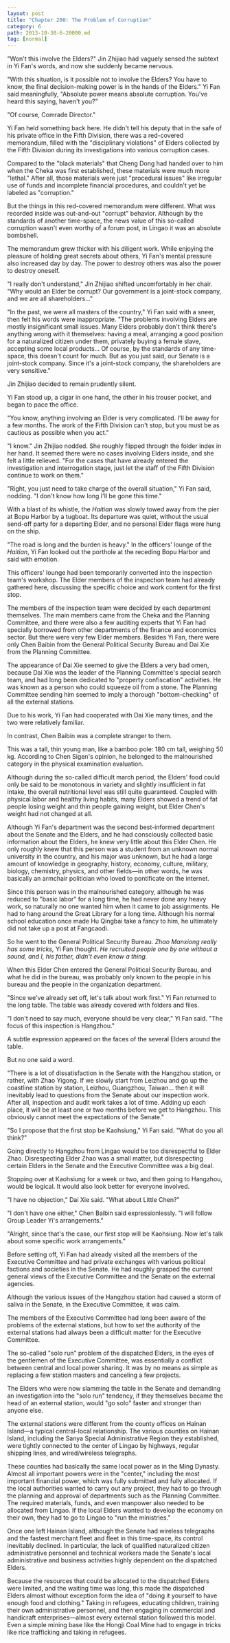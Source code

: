 ```yaml
---
layout: post
title: "Chapter 200: The Problem of Corruption"
category: 6
path: 2013-10-30-6-20000.md
tag: [normal]
---
```


"Won't this involve the Elders?" Jin Zhijiao had vaguely sensed the subtext in Yi Fan's words, and now she suddenly became nervous.

"With this situation, is it possible not to involve the Elders? You have to know, the final decision-making power is in the hands of the Elders." Yi Fan said meaningfully, "Absolute power means absolute corruption. You've heard this saying, haven't you?"

"Of course, Comrade Director."

Yi Fan held something back here. He didn't tell his deputy that in the safe of his private office in the Fifth Division, there was a red-covered memorandum, filled with the "disciplinary violations" of Elders collected by the Fifth Division during its investigations into various corruption cases.

Compared to the "black materials" that Cheng Dong had handed over to him when the Cheka was first established, these materials were much more "lethal." After all, those materials were just "procedural issues" like irregular use of funds and incomplete financial procedures, and couldn't yet be labeled as "corruption."

But the things in this red-covered memorandum were different. What was recorded inside was out-and-out "corrupt" behavior. Although by the standards of another time-space, the news value of this so-called corruption wasn't even worthy of a forum post, in Lingao it was an absolute bombshell.

The memorandum grew thicker with his diligent work. While enjoying the pleasure of holding great secrets about others, Yi Fan's mental pressure also increased day by day. The power to destroy others was also the power to destroy oneself.

"I really don't understand," Jin Zhijiao shifted uncomfortably in her chair. "Why would an Elder be corrupt? Our government is a joint-stock company, and we are all shareholders..."

"In the past, we were all masters of the country," Yi Fan said with a sneer, then felt his words were inappropriate. "The problems involving Elders are mostly insignificant small issues. Many Elders probably don't think there's anything wrong with it themselves: having a meal, arranging a good position for a naturalized citizen under them, privately buying a female slave, accepting some local products... Of course, by the standards of any time-space, this doesn't count for much. But as you just said, our Senate is a joint-stock company. Since it's a joint-stock company, the shareholders are very sensitive."

Jin Zhijiao decided to remain prudently silent.

Yi Fan stood up, a cigar in one hand, the other in his trouser pocket, and began to pace the office.

"You know, anything involving an Elder is very complicated. I'll be away for a few months. The work of the Fifth Division can't stop, but you must be as cautious as possible when you act."

"I know." Jin Zhijiao nodded. She roughly flipped through the folder index in her hand. It seemed there were no cases involving Elders inside, and she felt a little relieved. "For the cases that have already entered the investigation and interrogation stage, just let the staff of the Fifth Division continue to work on them."

"Right, you just need to take charge of the overall situation," Yi Fan said, nodding. "I don't know how long I'll be gone this time."

With a blast of its whistle, the *Haitian* was slowly towed away from the pier at Bopu Harbor by a tugboat. Its departure was quiet, without the usual send-off party for a departing Elder, and no personal Elder flags were hung on the ship.

"The road is long and the burden is heavy." In the officers' lounge of the *Haitian*, Yi Fan looked out the porthole at the receding Bopu Harbor and said with emotion.

This officers' lounge had been temporarily converted into the inspection team's workshop. The Elder members of the inspection team had already gathered here, discussing the specific choice and work content for the first stop.

The members of the inspection team were decided by each department themselves. The main members came from the Cheka and the Planning Committee, and there were also a few auditing experts that Yi Fan had specially borrowed from other departments of the finance and economics sector. But there were very few Elder members. Besides Yi Fan, there were only Chen Baibin from the General Political Security Bureau and Dai Xie from the Planning Committee.

The appearance of Dai Xie seemed to give the Elders a very bad omen, because Dai Xie was the leader of the Planning Committee's special search team, and had long been dedicated to "property confiscation" activities. He was known as a person who could squeeze oil from a stone. The Planning Committee sending him seemed to imply a thorough "bottom-checking" of all the external stations.

Due to his work, Yi Fan had cooperated with Dai Xie many times, and the two were relatively familiar.

In contrast, Chen Baibin was a complete stranger to them.

This was a tall, thin young man, like a bamboo pole: 180 cm tall, weighing 50 kg. According to Chen Sigen's opinion, he belonged to the malnourished category in the physical examination evaluation.

Although during the so-called difficult march period, the Elders' food could only be said to be monotonous in variety and slightly insufficient in fat intake, the overall nutritional level was still quite guaranteed. Coupled with physical labor and healthy living habits, many Elders showed a trend of fat people losing weight and thin people gaining weight, but Elder Chen's weight had not changed at all.

Although Yi Fan's department was the second best-informed department about the Senate and the Elders, and he had consciously collected basic information about the Elders, he knew very little about this Elder Chen. He only roughly knew that this person was a student from an unknown normal university in the country, and his major was unknown, but he had a large amount of knowledge in geography, history, economy, culture, military, biology, chemistry, physics, and other fields—in other words, he was basically an armchair politician who loved to pontificate on the internet.

Since this person was in the malnourished category, although he was reduced to "basic labor" for a long time, he had never done any heavy work, so naturally no one wanted him when it came to job assignments. He had to hang around the Great Library for a long time. Although his normal school education once made Hu Qingbai take a fancy to him, he ultimately did not take up a post at Fangcaodi.

So he went to the General Political Security Bureau. *Zhao Manxiong really has some tricks,* Yi Fan thought. *He recruited people one by one without a sound, and I, his father, didn't even know a thing.*

When this Elder Chen entered the General Political Security Bureau, and what he did in the bureau, was probably only known to the people in his bureau and the people in the organization department.

"Since we've already set off, let's talk about work first." Yi Fan returned to the long table. The table was already covered with folders and files.

"I don't need to say much, everyone should be very clear," Yi Fan said. "The focus of this inspection is Hangzhou."

A subtle expression appeared on the faces of the several Elders around the table.

But no one said a word.

"There is a lot of dissatisfaction in the Senate with the Hangzhou station, or rather, with Zhao Yigong. If we slowly start from Leizhou and go up the coastline station by station, Leizhou, Guangzhou, Taiwan... then it will inevitably lead to questions from the Senate about our inspection work. After all, inspection and audit work takes a lot of time. Adding up each place, it will be at least one or two months before we get to Hangzhou. This obviously cannot meet the expectations of the Senate."

"So I propose that the first stop be Kaohsiung," Yi Fan said. "What do you all think?"

Going directly to Hangzhou from Lingao would be too disrespectful to Elder Zhao. Disrespecting Elder Zhao was a small matter, but disrespecting certain Elders in the Senate and the Executive Committee was a big deal.

Stopping over at Kaohsiung for a week or two, and then going to Hangzhou, would be logical. It would also look better for everyone involved.

"I have no objection," Dai Xie said. "What about Little Chen?"

"I don't have one either," Chen Baibin said expressionlessly. "I will follow Group Leader Yi's arrangements."

"Alright, since that's the case, our first stop will be Kaohsiung. Now let's talk about some specific work arrangements."

Before setting off, Yi Fan had already visited all the members of the Executive Committee and had private exchanges with various political factions and societies in the Senate. He had roughly grasped the current general views of the Executive Committee and the Senate on the external agencies.

Although the various issues of the Hangzhou station had caused a storm of saliva in the Senate, in the Executive Committee, it was calm.

The members of the Executive Committee had long been aware of the problems of the external stations, but how to set the authority of the external stations had always been a difficult matter for the Executive Committee.

The so-called "solo run" problem of the dispatched Elders, in the eyes of the gentlemen of the Executive Committee, was essentially a conflict between central and local power sharing. It was by no means as simple as replacing a few station masters and canceling a few projects.

The Elders who were now slamming the table in the Senate and demanding an investigation into the "solo run" tendency, if they themselves became the head of an external station, would "go solo" faster and stronger than anyone else.

The external stations were different from the county offices on Hainan Island—a typical central-local relationship. The various counties on Hainan Island, including the Sanya Special Administrative Region they established, were tightly connected to the center of Lingao by highways, regular shipping lines, and wired/wireless telegraphs.

These counties had basically the same local power as in the Ming Dynasty. Almost all important powers were in the "center," including the most important financial power, which was fully submitted and fully allocated. If the local authorities wanted to carry out any project, they had to go through the planning and approval of departments such as the Planning Committee. The required materials, funds, and even manpower also needed to be allocated from Lingao. If the local Elders wanted to develop the economy on their own, they had to go to Lingao to "run the ministries."

Once one left Hainan Island, although the Senate had wireless telegraphs and the fastest merchant fleet and fleet in this time-space, its control inevitably declined. In particular, the lack of qualified naturalized citizen administrative personnel and technical workers made the Senate's local administrative and business activities highly dependent on the dispatched Elders.

Because the resources that could be allocated to the dispatched Elders were limited, and the waiting time was long, this made the dispatched Elders almost without exception form the idea of "doing it yourself to have enough food and clothing." Taking in refugees, educating children, training their own administrative personnel, and then engaging in commercial and handicraft enterprises—almost every external station followed this model. Even a simple mining base like the Hongji Coal Mine had to engage in tricks like rice trafficking and taking in refugees.